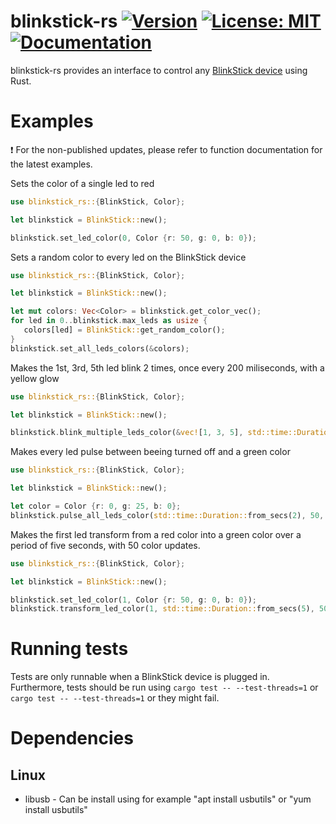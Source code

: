 # blinkstick-rs [![Version](https://img.shields.io/crates/v/blinkstick-rs.svg)](https://crates.io/crates/blinkstick-rs) [![License: MIT](https://img.shields.io/badge/License-MIT-yellow.svg)](https://github.com/seltiix/blinkstick-rs/blob/master/LICENSE.txt) [![Documentation](https://docs.rs/blinkstick-rs/badge.svg)](https://docs.rs/blinkstick-rs)

blinkstick-rs provides an interface to control any [BlinkStick device](https://www.blinkstick.com/) using Rust.

# Examples
:exclamation: For the non-published updates, please refer to function documentation for the latest examples.

Sets the color of a single led to red
```rust
use blinkstick_rs::{BlinkStick, Color};

let blinkstick = BlinkStick::new();

blinkstick.set_led_color(0, Color {r: 50, g: 0, b: 0});
```

Sets a random color to every led on the BlinkStick device
```rust
use blinkstick_rs::{BlinkStick, Color};

let blinkstick = BlinkStick::new();

let mut colors: Vec<Color> = blinkstick.get_color_vec();
for led in 0..blinkstick.max_leds as usize {
   colors[led] = BlinkStick::get_random_color();
}
blinkstick.set_all_leds_colors(&colors);
```

Makes the 1st, 3rd, 5th led blink 2 times, once every 200 miliseconds, with a yellow glow
```rust
use blinkstick_rs::{BlinkStick, Color};

let blinkstick = BlinkStick::new();

blinkstick.blink_multiple_leds_color(&vec![1, 3, 5], std::time::Duration::from_millis(200), 2, Color {r: 50, g: 50, b: 0});
```

Makes every led pulse between beeing turned off and a green color
```rust
use blinkstick_rs::{BlinkStick, Color};

let blinkstick = BlinkStick::new();

let color = Color {r: 0, g: 25, b: 0};
blinkstick.pulse_all_leds_color(std::time::Duration::from_secs(2), 50, Color {r: 0, g: 25, b: 0});
```

Makes the first led transform from a red color into a green color over a period of five seconds, with 50 color updates.
```rust
use blinkstick_rs::{BlinkStick, Color};

let blinkstick = BlinkStick::new();

blinkstick.set_led_color(1, Color {r: 50, g: 0, b: 0});
blinkstick.transform_led_color(1, std::time::Duration::from_secs(5), 50, Color {r: 0, g: 50, b: 0});
```

# Running tests
Tests are only runnable when a BlinkStick device is plugged in. Furthermore, tests should be run using `cargo test -- --test-threads=1` or `cargo test -- --test-threads=1` or they might fail.

# Dependencies
## Linux
- libusb - Can be install using for example "apt install usbutils" or "yum install usbutils"